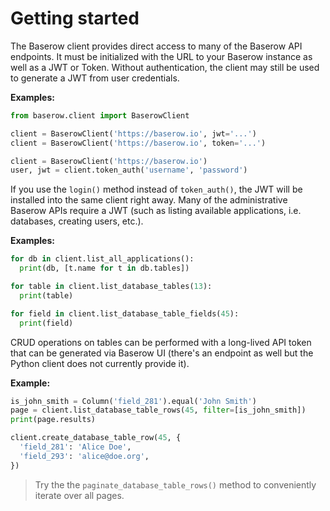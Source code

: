# Getting started

The Baserow client provides direct access to many of the Baserow API endpoints. It must be initialized with
the URL to your Baserow instance as well as a JWT or Token. Without authentication, the client may still be
used to generate a JWT from user credentials.

__Examples:__

```py
from baserow.client import BaserowClient

client = BaserowClient('https://baserow.io', jwt='...')
client = BaserowClient('https://baserow.io', token='...')

client = BaserowClient('https://baserow.io')
user, jwt = client.token_auth('username', 'password')
```

If you use the `login()` method instead of `token_auth()`, the JWT will be installed into the same client
right away. Many of the administrative Baserow APIs require a JWT (such as listing available applications,
i.e. databases, creating users, etc.).

__Examples:__

```py
for db in client.list_all_applications():
  print(db, [t.name for t in db.tables])

for table in client.list_database_tables(13):
  print(table)

for field in client.list_database_table_fields(45):
  print(field)
```

CRUD operations on tables can be performed with a long-lived API token that can be generated via Baserow UI
(there's an endpoint as well but the Python client does not currently provide it).

__Example:__

```py
is_john_smith = Column('field_281').equal('John Smith')
page = client.list_database_table_rows(45, filter=[is_john_smith])
print(page.results)

client.create_database_table_row(45, {
  'field_281': 'Alice Doe',
  'field_293': 'alice@doe.org',
})
```

> Try the the `paginate_database_table_rows()` method to conveniently iterate over all
> pages.
